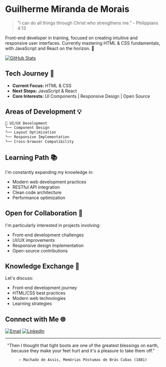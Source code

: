 # Guilherme Miranda de Morais

> "I can do all things through Christ who strengthens me." - Philippians 4:13

Front-end developer in training, focused on creating intuitive and responsive user interfaces. Currently mastering HTML & CSS fundamentals, with JavaScript and React on the horizon. 🚀

[![GitHub Stats](https://github-readme-stats.vercel.app/api?username=gmm-code&show_icons=true&theme=transparent)](https://github.com/gmm-code)

## Tech Journey 🎯

- **Current Focus:** HTML & CSS
- **Next Steps:** JavaScript & React
- **Core Interests:** UI Components | Responsive Design | Open Source

## Areas of Development 💡

```markdown
🎨 UI/UX Development
└── Component Design
└── Layout Optimization
└── Responsive Implementation
└── Cross-browser Compatibility
```

## Learning Path 📚

I'm constantly expanding my knowledge in:

- Modern web development practices
- RESTful API integration
- Clean code architecture
- Performance optimization

## Open for Collaboration 🤝

I'm particularly interested in projects involving:

- Front-end development challenges
- UI/UX improvements
- Responsive design implementation
- Open-source contributions

## Knowledge Exchange 💬

Let's discuss:
- Front-end development journey
- HTML/CSS best practices
- Modern web technologies
- Learning strategies

## Connect with Me 🌐

[![Email](https://img.shields.io/badge/Email-gmm.works%40proton.me-blue?style=flat-square&logo=protonmail)](mailto:gmm.works@proton.me) [![LinkedIn](https://img.shields.io/badge/LinkedIn-Guilherme_Miranda-blue?style=flat-square&logo=linkedin)](https://www.linkedin.com/in/guilherme-miranda-de-morais/)

---

<div align="center">

<quoteblock>
    "Then I thought that tight boots are one of the greatest blessings on earth, because they make your feet hurt and it's a pleasure to take them off."
    
    — Machado de Assis, Memórias Póstumas de Brás Cubas (1881)
</quoteblock>

</div>